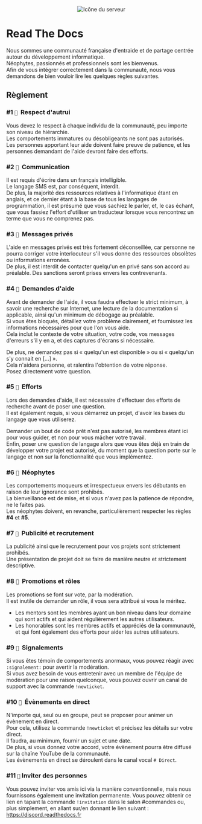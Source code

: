 <p align="center">
  <img alt="Icône du serveur" src="https://avatars0.githubusercontent.com/u/66311990?s=200&v=4" />
</p>

# Read The Docs

Nous sommes une communauté française d'entraide et de partage centrée autour du développement informatique.  
Néophytes, passionnés et professionnels sont les bienvenus.  
Afin de vous intégrer correctement dans la communauté, nous vous demandons de bien vouloir lire les quelques règles suivantes.

## Règlement

### #1 `🔹` ឵឵ Respect d'autrui

Vous devez le respect à chaque individu de la communauté, peu importe son niveau de hiérarchie.  
Les comportements immatures ou désobligeants ne sont pas autorisés.  
Les personnes apportant leur aide doivent faire preuve de patience, et les personnes demandant de l'aide devront faire des efforts.

### #2 `🔹` ឵឵ Communication

Il est requis d'écrire dans un français intelligible.  
Le langage SMS est, par conséquent, interdit.  
De plus, la majorité des ressources relatives à l'informatique étant en anglais, et ce dernier étant à la base de tous les langages de programmation, il est présumé que vous sachiez le parler, et, le cas échant, que vous fassiez l'effort d'utiliser un traducteur lorsque vous rencontrez un terme que vous ne comprenez pas.

### #3 `🔹` ឵឵ Messages privés

L'aide en messages privés est très fortement déconseillée, car personne ne pourra corriger votre interlocuteur s'il vous donne des ressources obsolètes ou informations erronées.  
De plus, il est interdit de contacter quelqu'un en privé sans son accord au préalable. Des sanctions seront prises envers les contrevenants.

### #4 `🔹` ឵឵ Demandes d'aide

Avant de demander de l'aide, il vous faudra effectuer le strict minimum, à savoir une recherche sur Internet, une lecture de la documentation si applicable, ainsi qu'un minimum de débogage au préalable.  
Si vous êtes bloqués, détaillez votre problème clairement, et fournissez les informations nécessaires pour que l'on vous aide.  
Cela inclut le contexte de votre situation, votre code, vos messages d'erreurs s'il y en a, et des captures d'écrans si nécessaire.

De plus, ne demandez pas si « quelqu'un est disponible » ou si « quelqu'un s'y connait en [...] ».  
Cela n'aidera personne, et ralentira l'obtention de votre réponse.  
Posez directement votre question.

### #5 `🔹` ឵឵ Efforts

Lors des demandes d'aide, il est nécessaire d'effectuer des efforts de recherche avant de poser une question.  
Il est également requis, si vous démarrez un projet, d'avoir les bases du langage que vous utiliserez. 

Demander un bout de code prêt n'est pas autorisé, les membres étant ici pour vous guider, et non pour vous mâcher votre travail.  
Enfin, poser une question de langage alors que vous êtes déjà en train de développer votre projet est autorisé, du moment que la question porte sur le langage et non sur la fonctionnalité que vous implémentez.

### #6 `🔹` ឵឵ Néophytes

Les comportements moqueurs et irrespectueux envers les débutants en raison de leur ignorance sont prohibés.  
La bienveillance est de mise, et si vous n'avez pas la patience de répondre, ne le faites pas.  
Les néophytes doivent, en revanche, particulièrement respecter les règles **#4** et **#5**.

### #7 `🔹` ឵឵ Publicité et recrutement

La publicité ainsi que le recrutement pour vos projets sont strictement prohibés.  
Une présentation de projet doit se faire de manière neutre et strictement descriptive.

### #8 `🔹` ឵឵ Promotions et rôles

Les promotions se font sur vote, par la modération.  
Il est inutile de demander un rôle, il vous sera attribué si vous le méritez.
- Les mentors sont les membres ayant un bon niveau dans leur domaine qui sont actifs et qui aident régulièrement les autres utilisateurs.
- Les honorables sont les membres actifs et appréciés de la communauté, et qui font également des efforts pour aider les autres utilisateurs.

### #9 `🔹` ឵឵ Signalements

Si vous êtes témoin de comportements anormaux, vous pouvez réagir avec `:signalement:` pour avertir la modération.  
Si vous avez besoin de vous entretenir avec un membre de l'équipe de modération pour une raison quelconque, vous pouvez ouvrir un canal de support avec la commande `!newticket`.

### #10 `🔹` ឵ Évènements en direct

N'importe qui, seul ou en groupe, peut se proposer pour animer un évènement en direct.  
Pour cela, utilisez la commande `!newticket` et précisez les détails sur votre direct.  
Il faudra, au minimum, fournir un sujet et une date.  
De plus, si vous donnez votre accord, votre évènement pourra être diffusé sur la chaîne YouTube de la communauté.  
Les évènements en direct se déroulent dans le canal vocal `# Direct`.

### #11 `🔹`  Inviter des personnes

Vous pouvez inviter vos amis ici via la manière conventionnelle, mais nous fournissons également une invitation permanente.
Vous pouvez obtenir ce lien en tapant la commande `!invitation` dans le salon #commandes ou, plus simplement, en allant sur/en donnant le lien suivant : https://discord.readthedocs.fr
